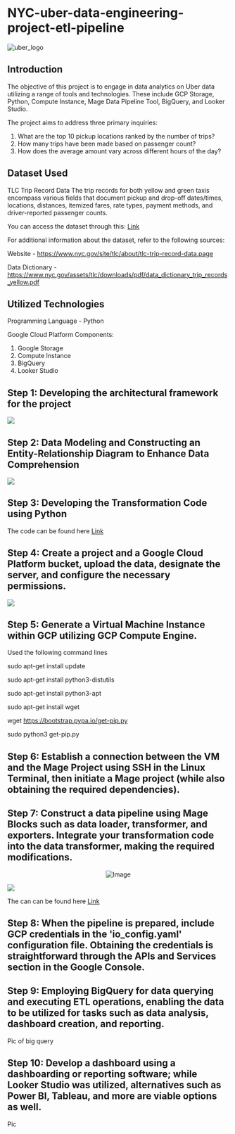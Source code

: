 # NYC-uber-data-engineering-project-etl-pipeline

![uber_logo](https://github.com/enochiankim/NYC-uber-data-engineering-project-etl-pipeline/blob/main/uber-logo-map.jpeg)

## Introduction

The objective of this project is to engage in data analytics on Uber data utilizing a range of tools and technologies. These include GCP Storage, Python, Compute Instance, Mage Data Pipeline Tool, BigQuery, and Looker Studio.

The project aims to address three primary inquiries:

1. What are the top 10 pickup locations ranked by the number of trips?
2. How many trips have been made based on passenger count?
3. How does the average amount vary across different hours of the day?

## Dataset Used

TLC Trip Record Data
The trip records for both yellow and green taxis encompass various fields that document pickup and drop-off dates/times, locations, distances, itemized fares, rate types, payment methods, and driver-reported passenger counts.

You can access the dataset through this: [Link](https://github.com/enochiankim/NYC-uber-data-engineering-project-etl-pipeline/tree/main/uber_raw_data)

For additional information about the dataset, refer to the following sources:

Website - https://www.nyc.gov/site/tlc/about/tlc-trip-record-data.page

Data Dictionary - https://www.nyc.gov/assets/tlc/downloads/pdf/data_dictionary_trip_records_yellow.pdf


## Utilized Technologies
Programming Language - Python

Google Cloud Platform Components:

1. Google Storage
2. Compute Instance 
3. BigQuery
4. Looker Studio



## Step 1: Developing the architectural framework for the project
<img src="project_architecture.jpg">

## Step 2: Data Modeling and Constructing an Entity-Relationship Diagram to Enhance Data Comprehension

<img src="Uber_data_model.PNG">

## Step 3: Developing the Transformation Code using Python

The code can be found here [Link](https://github.com/enochiankim/NYC-uber-data-engineering-project-etl-pipeline/blob/main/Uber%20Data%20Pipeline.ipynb)

## Step 4: Create a project and a Google Cloud Platform bucket, upload the data, designate the server, and configure the necessary permissions.

<img src="google_cloud.PNG">

## Step 5: Generate a Virtual Machine Instance within GCP utilizing GCP Compute Engine.

Used the following command lines

sudo apt-get install update

sudo apt-get install python3-distutils

sudo apt-get install python3-apt

sudo apt-get install wget

wget https://bootstrap.pypa.io/get-pip.py

sudo python3 get-pip.py

## Step 6: Establish a connection between the VM and the Mage Project using SSH in the Linux Terminal, then initiate a Mage project (while also obtaining the required dependencies).

## Step 7: Construct a data pipeline using Mage Blocks such as data loader, transformer, and exporters. Integrate your transformation code into the data transformer, making the required modifications.

<p align="center">
  <img src="etl_flow.PNG" alt="Image" />
</p>


<img src="etl_flow.PNG">

The can can be found here [Link](https://github.com/enochiankim/NYC-uber-data-engineering-project-etl-pipeline/tree/main/etl_pipelines)

## Step 8: When the pipeline is prepared, include GCP credentials in the 'io_config.yaml' configuration file. Obtaining the credentials is straightforward through the APIs and Services section in the Google Console.

## Step 9: Employing BigQuery for data querying and executing ETL operations, enabling the data to be utilized for tasks such as data analysis, dashboard creation, and reporting.

Pic of big query

## Step 10: Develop a dashboard using a dashboarding or reporting software; while Looker Studio was utilized, alternatives such as Power BI, Tableau, and more are viable options as well.

Pic


